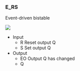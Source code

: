 ### E\_RS

Event-driven bistable

![](https://user-images.githubusercontent.com/113907528/204902213-fedab003-82e3-4adf-ab40-fbb82a526c02.png)

*   Input
    *   R Reset output Q
    *   S Set output Q
*   Output
    *   EO Output Q has changed
    *   Q
